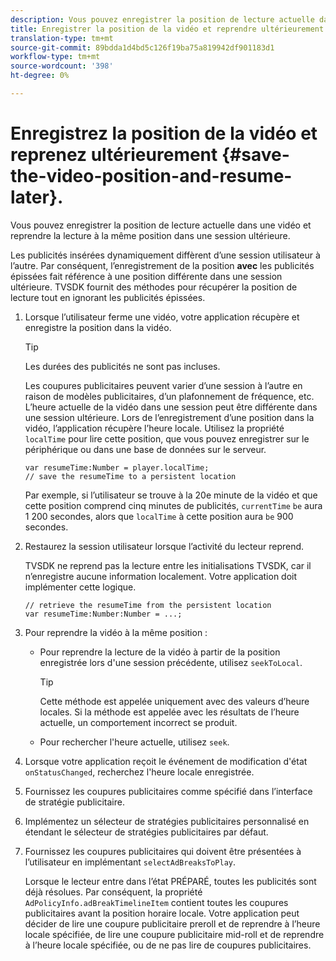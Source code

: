 ```yaml
---
description: Vous pouvez enregistrer la position de lecture actuelle dans une vidéo et reprendre la lecture à la même position dans une session ultérieure.
title: Enregistrer la position de la vidéo et reprendre ultérieurement
translation-type: tm+mt
source-git-commit: 89bdda1d4bd5c126f19ba75a819942df901183d1
workflow-type: tm+mt
source-wordcount: '398'
ht-degree: 0%

---
```



# Enregistrez la position de la vidéo et reprenez ultérieurement {#save-the-video-position-and-resume-later}.

Vous pouvez enregistrer la position de lecture actuelle dans une vidéo et reprendre la lecture à la même position dans une session ultérieure.

Les publicités insérées dynamiquement diffèrent d’une session utilisateur à l’autre. Par conséquent, l’enregistrement de la position **avec** les publicités épissées fait référence à une position différente dans une session ultérieure. TVSDK fournit des méthodes pour récupérer la position de lecture tout en ignorant les publicités épissées.

1. Lorsque l’utilisateur ferme une vidéo, votre application récupère et enregistre la position dans la vidéo.

   >[!TIP]
   >
   >Les durées des publicités ne sont pas incluses.

   Les coupures publicitaires peuvent varier d’une session à l’autre en raison de modèles publicitaires, d’un plafonnement de fréquence, etc. L’heure actuelle de la vidéo dans une session peut être différente dans une session ultérieure. Lors de l’enregistrement d’une position dans la vidéo, l’application récupère l’heure locale. Utilisez la propriété `localTime` pour lire cette position, que vous pouvez enregistrer sur le périphérique ou dans une base de données sur le serveur.

   ```
   var resumeTime:Number = player.localTime; 
   // save the resumeTime to a persistent location
   ```

   Par exemple, si l’utilisateur se trouve à la 20e minute de la vidéo et que cette position comprend cinq minutes de publicités, `currentTime` `be` aura  1 200 secondes, alors que `localTime` à cette position aura `be` 900 secondes.

1. Restaurez la session utilisateur lorsque l’activité du lecteur reprend.

   TVSDK ne reprend pas la lecture entre les initialisations TVSDK, car il n’enregistre aucune information localement. Votre application doit implémenter cette logique.

   ```
   // retrieve the resumeTime from the persistent location 
   var resumeTime:Number:Number = ...;
   ```

1. Pour reprendre la vidéo à la même position :

   * Pour reprendre la lecture de la vidéo à partir de la position enregistrée lors d&#39;une session précédente, utilisez `seekToLocal`.

      >[!TIP]
      >
      >Cette méthode est appelée uniquement avec des valeurs d’heure locales. Si la méthode est appelée avec les résultats de l’heure actuelle, un comportement incorrect se produit.

   * Pour rechercher l&#39;heure actuelle, utilisez `seek`.

1. Lorsque votre application reçoit le événement de modification d&#39;état `onStatusChanged`, recherchez l&#39;heure locale enregistrée.
1. Fournissez les coupures publicitaires comme spécifié dans l’interface de stratégie publicitaire.
1. Implémentez un sélecteur de stratégies publicitaires personnalisé en étendant le sélecteur de stratégies publicitaires par défaut.
1. Fournissez les coupures publicitaires qui doivent être présentées à l’utilisateur en implémentant `selectAdBreaksToPlay`.

   Lorsque le lecteur entre dans l’état PRÉPARÉ, toutes les publicités sont déjà résolues. Par conséquent, la propriété `AdPolicyInfo.adBreakTimelineItem` contient toutes les coupures publicitaires avant la position horaire locale. Votre application peut décider de lire une coupure publicitaire preroll et de reprendre à l’heure locale spécifiée, de lire une coupure publicitaire mid-roll et de reprendre à l’heure locale spécifiée, ou de ne pas lire de coupures publicitaires.
